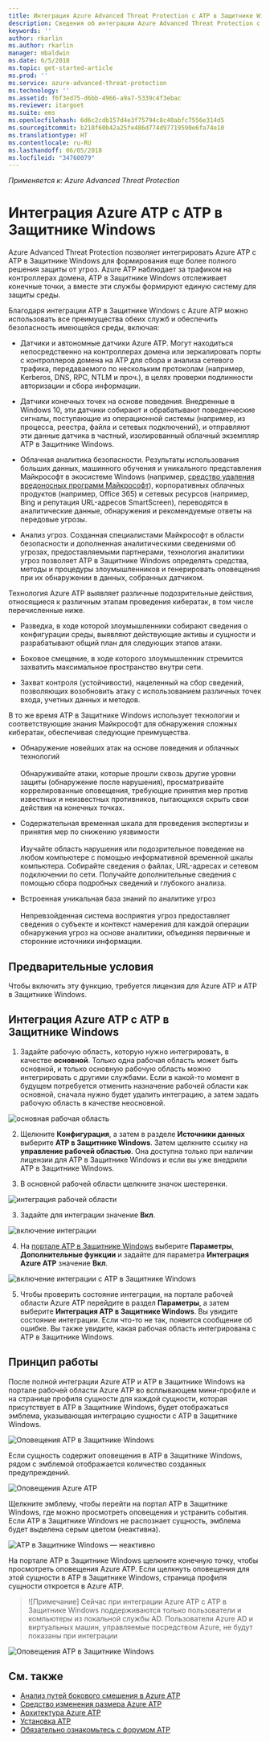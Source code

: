 ```yaml
---
title: Интеграция Azure Advanced Threat Protection с ATP в Защитнике Windows | Документы Майкрософт
description: Сведения об интеграции Azure Advanced Threat Protection с ATP в Защитнике Windows для полной поддержки обнаружения угроз
keywords: ''
author: rkarlin
ms.author: rkarlin
manager: mbaldwin
ms.date: 6/5/2018
ms.topic: get-started-article
ms.prod: ''
ms.service: azure-advanced-threat-protection
ms.technology: ''
ms.assetid: f6f3ed75-d6bb-4966-a9a7-5339c4f3ebac
ms.reviewer: itargoet
ms.suite: ems
ms.openlocfilehash: 6d6c2cdb157d4e3f75794c8c40abfc7556e314d5
ms.sourcegitcommit: b218f60b42a25fe486d774d97719590e6fa74e10
ms.translationtype: HT
ms.contentlocale: ru-RU
ms.lasthandoff: 06/05/2018
ms.locfileid: "34760079"
---
```

*Применяется к: Azure Advanced Threat Protection*

# <a name="integrating-azure-atp-with-windows-defender-atp"></a>Интеграция Azure ATP с ATP в Защитнике Windows

Azure Advanced Threat Protection позволяет интегрировать Azure ATP с ATP в Защитнике Windows для формирования еще более полного решения защиты от угроз. Azure ATP наблюдает за трафиком на контроллерах домена, ATP в Защитнике Windows отслеживает конечные точки, а вместе эти службы формируют единую систему для защиты среды.

Благодаря интеграции ATP в Защитнике Windows с Azure ATP можно использовать все преимущества обеих служб и обеспечить безопасность имеющейся среды, включая:

- Датчики и автономные датчики Azure ATP. Могут находиться непосредственно на контроллерах домена или зеркалировать порты с контроллеров домена на ATP для сбора и анализа сетевого трафика, передаваемого по нескольким протоколам (например, Kerberos, DNS, RPC, NTLM и проч.), в целях проверки подлинности авторизации и сбора информации. 

-   Датчики конечных точек на основе поведения. Внедренные в Windows 10, эти датчики собирают и обрабатывают поведенческие сигналы, поступающие из операционной системы (например, из процесса, реестра, файла и сетевых подключений), и отправляют эти данные датчика в частный, изолированный облачный экземпляр ATP в Защитнике Windows.

- Облачная аналитика безопасности. Результаты использования больших данных, машинного обучения и уникального представления Майкрософт в экосистеме Windows (например, [средство удаления вредоносных программ Майкрософт](https://www.microsoft.com/download/malicious-software-removal-tool-details.aspx)), корпоративных облачных продуктов (например, Office 365) и сетевых ресурсов (например, Bing и репутация URL-адресов SmartScreen), переводятся в аналитические данные, обнаружения и рекомендуемые ответы на передовые угрозы.

- Анализ угроз. Созданная специалистами Майкрософт в области безопасности и дополненная аналитическими сведениями об угрозах, предоставляемыми партнерами, технология аналитики угроз позволяет ATP в Защитнике Windows определять средства, методы и процедуры злоумышленников и генерировать оповещения при их обнаружении в данных, собранных датчиком.

Технология Azure ATP выявляет различные подозрительные действия, относящиеся к различным этапам проведения кибератак, в том числе перечисленные ниже.

- Разведка, в ходе которой злоумышленники собирают сведения о конфигурации среды, выявляют действующие активы и сущности и разрабатывают общий план для следующих этапов атаки.

- Боковое смещение, в ходе которого злоумышленник стремится захватить максимальное пространство внутри сети.

- Захват контроля (устойчивости), нацеленный на сбор сведений, позволяющих возобновить атаку с использованием различных точек входа, учетных данных и методов.

В то же время ATP в Защитнике Windows использует технологии и соответствующие знания Майкрософт для обнаружения сложных кибератак, обеспечивая следующие преимущества.

- Обнаружение новейших атак на основе поведения и облачных технологий<br></br>Обнаруживайте атаки, которые прошли сквозь другие уровни защиты (обнаружение после нарушения), просматривайте коррелированные оповещения, требующие принятия мер против известных и неизвестных противников, пытающихся скрыть свои действия на конечных точках.

- Содержательная временная шкала для проведения экспертизы и принятия мер по снижению уязвимости<br></br>Изучайте область нарушения или подозрительное поведение на любом компьютере с помощью информативной временной шкалы компьютера. Собирайте сведения о файлах, URL-адресах и сетевом подключении по сети. Получайте дополнительные сведения с помощью сбора подробных сведений и глубокого анализа.

- Встроенная уникальная база знаний по аналитике угроз<br></br>Непревзойденная система восприятия угроз предоставляет сведения о субъекте и контекст намерения для каждой операции обнаружения угроз на основе аналитики, объединяя первичные и сторонние источники информации.

## <a name="prerequisites"></a>Предварительные условия

Чтобы включить эту функцию, требуется лицензия для Azure ATP и ATP в Защитнике Windows. 


## <a name="how-to-integrate-azure-atp-with-windows-defender-atp"></a>Интеграция Azure ATP с ATP в Защитнике Windows

1. Задайте рабочую область, которую нужно интегрировать, в качестве **основной**. Только одна рабочая область может быть основной, и только основную рабочую область можно интегрировать с другими службами. Если в какой-то момент в будущем потребуется отменить назначение рабочей области как основной, сначала нужно будет удалить интеграцию, а затем задать рабочую область в качестве неосновной.

 ![основная рабочая область](./media/primary-workspace.png)

2. Щелкните **Конфигурация**, а затем в разделе **Источники данных** выберите **ATP в Защитнике Windows**. Затем щелкните ссылку на **управление рабочей областью**. Она доступна только при наличии лицензии для ATP в Защитнике Windows и если вы уже внедрили ATP в Защитнике Windows. 

3. В основной рабочей области щелкните значок шестеренки.

 ![интеграция рабочей области](./media/edit-workspace.png)
 
3. Задайте для интеграции значение **Вкл**. 

 ![включение интеграции](./media/enable-integration.png)

4. На [портале ATP в Защитнике Windows](https://beta.securitycenter.windows.com/preferences/advanced) выберите **Параметры**, **Дополнительные функции** и задайте для параметра **Интеграция Azure ATP** значение **Вкл**. 

 ![включение интеграции с ATP в Защитнике Windows](./media/wd-atp-enable.png)

5. Чтобы проверить состояние интеграции, на портале рабочей области Azure ATP перейдите в раздел **Параметры**, а затем выберите **Интеграция ATP в Защитнике Windows**. Вы увидите состояние интеграции. Если что-то не так, появится сообщение об ошибке. Вы также увидите, какая рабочая область интегрирована с ATP в Защитнике Windows.

## <a name="how-it-works"></a>Принцип работы

После полной интеграции Azure ATP и ATP в Защитнике Windows на портале рабочей области Azure ATP во всплывающем мини-профиле и на странице профиля сущности для каждой сущности, которая присутствует в ATP в Защитнике Windows, будет отображаться эмблема, указывающая интеграцию сущности с ATP в Защитнике Windows. 

 ![Оповещения ATP в Защитнике Windows](./media/profile-alerts-wd.png)

Если сущность содержит оповещения в ATP в Защитнике Windows, рядом с эмблемой отображается количество созданных предупреждений.

 ![Оповещения Azure ATP](./media/atp-integrated-wd-icon-alerts.png)

Щелкните эмблему, чтобы перейти на портал ATP в Защитнике Windows, где можно просмотреть оповещения и устранить события. Если ATP в Защитнике Windows не распознает сущность, эмблема будет выделена серым цветом (неактивна). 

 ![ATP в Защитнике Windows — неактивно](./media/wd-grey.png)

На портале ATP в Защитнике Windows щелкните конечную точку, чтобы просмотреть оповещения Azure ATP. Если щелкнуть оповещения для этой сущности в ATP в Защитнике Windows, страница профиля сущности откроется в Azure ATP. 
 
 > ![Примечание] Сейчас при интеграции Azure ATP с ATP в Защитнике Windows поддерживаются только пользователи и компьютеры из локальной службы AD. Пользователи Azure AD и виртуальных машин, управляемые посредством Azure, не будут показаны при интеграции 

![Оповещения ATP в Защитнике Windows](./media/wd-atp-alerts.png)


## <a name="see-also"></a>См. также

- [Анализ путей бокового смещения в Azure ATP](use-case-lateral-movement-path.md)
- [Средство изменения размера Azure ATP](http://aka.ms/aatpsizingtool)
- [Архитектура Azure ATP](atp-architecture.md)
- [Установка ATP](install-atp-step1.md)
- [Обязательно ознакомьтесь с форумом ATP](https://aka.ms/azureatpcommunity)

